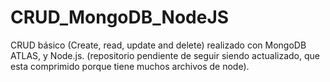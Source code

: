 # CRUD_MongoDB_NodeJS
CRUD básico (Create, read, update and delete) realizado con MongoDB ATLAS, y Node.js. (repositorio pendiente de seguir siendo actualizado, que esta comprimido porque tiene muchos archivos de node).
